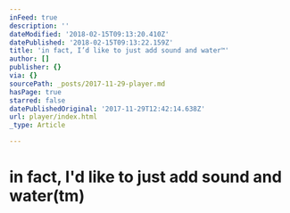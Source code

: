 ```yaml
---
inFeed: true
description: ''
dateModified: '2018-02-15T09:13:20.410Z'
datePublished: '2018-02-15T09:13:22.159Z'
title: 'in fact, I’d like to just add sound and water™'
author: []
publisher: {}
via: {}
sourcePath: _posts/2017-11-29-player.md
hasPage: true
starred: false
datePublishedOriginal: '2017-11-29T12:42:14.638Z'
url: player/index.html
_type: Article

---
```

# in fact, I'd like to just add sound and water(tm)